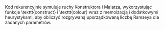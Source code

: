 Kod rekurencyjnie symuluje ruchy Konstruktora i Malarza, wykorzystując funkcje \texttt{construct} i \texttt{colour} wraz z memoizacją i dodatkowymi heurystykami, aby obliczyć rozgrywaną uporządkowaną liczbę Ramseya dla zadanych parametrów.
